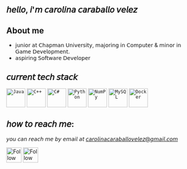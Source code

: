 
## 𝘩𝘦𝘭𝘭𝘰, 𝘪'𝘮 𝘤𝘢𝘳𝘰𝘭𝘪𝘯𝘢 𝘤𝘢𝘳𝘢𝘣𝘢𝘭𝘭𝘰 𝘷𝘦𝘭𝘦𝘻

## About me
- 𝗃𝗎𝗇𝗂𝗈𝗋 𝖺𝗍 𝖢𝗁𝖺𝗉𝗆𝖺𝗇 𝖴𝗇𝗂𝗏𝖾𝗋𝗌𝗂𝗍𝗒, 𝗆𝖺𝗃𝗈𝗋𝗂𝗇𝗀 𝗂𝗇 𝖢𝗈𝗆𝗉𝗎𝗍𝖾𝗋 & 𝗆𝗂𝗇𝗈𝗋 𝗂𝗇 𝖦𝖺𝗆𝖾 𝖣𝖾𝗏𝖾𝗅𝗈𝗉𝗆𝖾𝗇𝗍.
- 𝖺𝗌𝗉𝗂𝗋𝗂𝗇𝗀 𝖲𝗈𝖿𝗍𝗐𝖺𝗋𝖾 𝖣𝖾𝗏𝖾𝗅𝗈𝗉𝖾𝗋

## 𝘤𝘶𝘳𝘳𝘦𝘯𝘵 𝘵𝘦𝘤𝘩 𝘴𝘵𝘢𝘤𝘬
<div >
	<code><img width="50" src="https://user-images.githubusercontent.com/25181517/117201156-9a724800-adec-11eb-9a9d-3cd0f67da4bc.png" alt="Java" title="Java"/></code>
	<code><img width="50" src="https://user-images.githubusercontent.com/25181517/192106073-90fffafe-3562-4ff9-a37e-c77a2da0ff58.png" alt="C++" title="C++"/></code>
	<code><img width="50" src="https://user-images.githubusercontent.com/25181517/121405384-444d7300-c95d-11eb-959f-913020d3bf90.png" alt="C#" title="C#"/></code>
	<code><img width="50" src="https://user-images.githubusercontent.com/25181517/183423507-c056a6f9-1ba8-4312-a350-19bcbc5a8697.png" alt="Python" title="Python"/></code>
	<code><img width="50" src="https://github.com/marwin1991/profile-technology-icons/assets/76012086/4ec200c2-acdf-4c42-b419-cd49cba3d09f" alt="NumPy" title="NumPy"/></code>
	<code><img width="50" src="https://user-images.githubusercontent.com/25181517/183896128-ec99105a-ec1a-4d85-b08b-1aa1620b2046.png" alt="MySQL" title="MySQL"/></code>
	<code><img width="50" src="https://user-images.githubusercontent.com/25181517/117207330-263ba280-adf4-11eb-9b97-0ac5b40bc3be.png" alt="Docker" title="Docker"/></code>
</div>

## 𝘩𝘰𝘸 𝘵𝘰 𝘳𝘦𝘢𝘤𝘩 𝘮𝘦:
𝘺𝘰𝘶 𝘤𝘢𝘯 𝘳𝘦𝘢𝘤𝘩 𝘮𝘦 𝘣𝘺 𝘦𝘮𝘢𝘪𝘭 𝘢𝘵 𝘤𝘢𝘳𝘰𝘭𝘪𝘯𝘢𝘤𝘢𝘳𝘢𝘣𝘢𝘭𝘭𝘰𝘷𝘦𝘭𝘦𝘻@𝘨𝘮𝘢𝘪𝘭.𝘤𝘰𝘮

[<img src="https://raw.githubusercontent.com/Raymo111/Raymo111/master/socials/linkedin.png" height="40em" align="center" alt="Follow Raymo111 on LinkedIn" title="Follow Raymo111 on LinkedIn"/>](https://www.linkedin.com/in/carolina-cv/)
[<img src="https://raw.githubusercontent.com/Raymo111/Raymo111/master/socials/instagram.svg" height="40em" align="center" alt="Follow Raymo111 on Instagram" title="Follow Raymo111 on Instagram"/>](https://www.instagram.com/daylightkith/)

